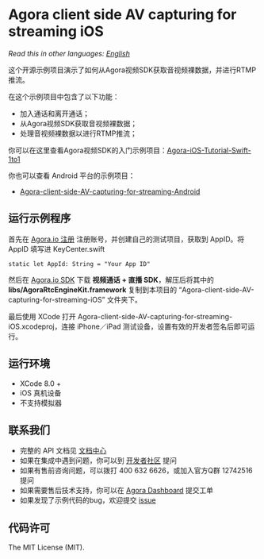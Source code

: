 # Agora client side AV capturing for streaming iOS


*Read this in other languages: [English](README.en.md)*

这个开源示例项目演示了如何从Agora视频SDK获取音视频裸数据，并进行RTMP推流。

在这个示例项目中包含了以下功能：

- 加入通话和离开通话；
- 从Agora视频SDK获取音视频裸数据；
- 处理音视频裸数据以进行RTMP推流；

你可以在这里查看Agora视频SDK的入门示例项目：[Agora-iOS-Tutorial-Swift-1to1](https://github.com/AgoraIO/Agora-iOS-Tutorial-Swift-1to1)

你也可以查看 Android 平台的示例项目：

- [Agora-client-side-AV-capturing-for-streaming-Android](https://github.com/AgoraIO/Agora-client-side-AV-capturing-for-streaming-Android)

## 运行示例程序
首先在 [Agora.io 注册](https://dashboard.agora.io/cn/signup/) 注册账号，并创建自己的测试项目，获取到 AppID。将 AppID 填写进 KeyCenter.swift

```
static let AppId: String = "Your App ID"
```

然后在 [Agora.io SDK](https://www.agora.io/cn/blog/download/) 下载 **视频通话 + 直播 SDK**，解压后将其中的 **libs/AgoraRtcEngineKit.framework** 复制到本项目的 “Agora-client-side-AV-capturing-for-streaming-iOS” 文件夹下。

最后使用 XCode 打开 Agora-client-side-AV-capturing-for-streaming-iOS.xcodeproj，连接 iPhone／iPad 测试设备，设置有效的开发者签名后即可运行。

## 运行环境
* XCode 8.0 +
* iOS 真机设备
* 不支持模拟器

## 联系我们

- 完整的 API 文档见 [文档中心](https://docs.agora.io/cn/)
- 如果在集成中遇到问题，你可以到 [开发者社区](https://dev.agora.io/cn/) 提问
- 如果有售前咨询问题，可以拨打 400 632 6626，或加入官方Q群 12742516 提问
- 如果需要售后技术支持，你可以在 [Agora Dashboard](https://dashboard.agora.io) 提交工单
- 如果发现了示例代码的bug，欢迎提交 [issue](https://github.com/AgoraIO/Agora-client-side-AV-capturing-for-streaming-iOS/issues)

## 代码许可

The MIT License (MIT).
